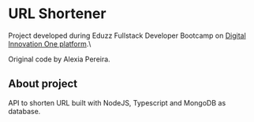 # URL Shortener
Project developed during Eduzz Fullstack Developer Bootcamp on [Digital Innovation One platform](https://digitalinnovation.one/).\

Original code by Alexia Pereira.

## About project

API to shorten URL built with NodeJS, Typescript and MongoDB as database.
